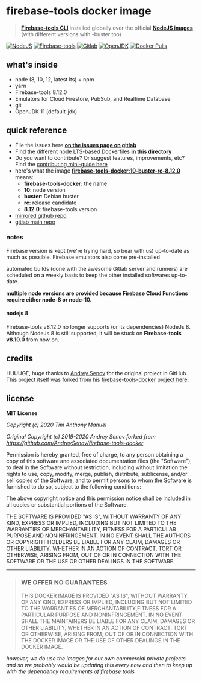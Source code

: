 # firebase-tools docker image

> **[Firebase-tools CLI](https://www.npmjs.com/package/firebase-tools)** installed
> globally over the official **[NodeJS images](https://hub.docker.com/_/node)** (with
> different versions with -buster too)

<!--
  PLAIN TEXT DESCRIPTION FOR DOCKER HUB:

      Firebase-tools CLI installed globally over the official NodeJS images (different versions + buster)
  -->

[![NodeJS](https://img.shields.io/badge/nodejs-8,%2010,%2012,%20LTS-3c873a?style=for-the-badge&logo=node.js&labelColor=111)](https://nodejs.org "NodeJS")
[![Firebase-tools](https://img.shields.io/badge/firebase--tools-8.12.0-ea3b00?style=for-the-badge&logo=firebase&labelColor=111)](https://www.npmjs.com/package/firebase-tools "Firebase-tools")
[![Gitlab](https://img.shields.io/badge/CI%2FCD%20by-gitlab-ea3b00?style=for-the-badge&logo=gitlab&labelColor=111)](https://gitlab.com/ "Gitlab")
[![OpenJDK](https://img.shields.io/badge/OpenJDK-11-ea3b00?style=for-the-badge&labelColor=111)](https://openjdk.java.net/ "OpenJDK")
[![Docker Pulls](https://img.shields.io/docker/pulls/thirddegreeapps/firebase-tools-docker?logo=docker&style=for-the-badge&labelColor=111)](https://www.docker.com/ "Docker")

## what's inside

- node (8, 10, 12, latest lts) + npm
- yarn
- Firebase-tools 8.12.0
- Emulators for Cloud Firestore, PubSub, and Realtime Database
- git
- OpenJDK 11 (default-jdk)

## quick reference

- File the issues here
  **[on the issues page on gitlab](https://gitlab.com/timanthony/firebase-tools-docker/-/issues)**
- Find the different node LTS-based Dockerfiles
  **[in this directory](./node-lts/)**
- Do you want to contribute? Or suggest features, improvements, etc? Find
  the [contributing mini-guide here](./CONTRIBUTING.md)
- here's what the image **[firebase-tools-docker:10-buster-rc-8.12.0](registry.gitlab.com/timanthony/firebase-tools-docker:10-buster-rc-8.12.0)**
  means:
  - **firebase-tools-docker**: the name
  - **10**: node version
  - **buster**: Debian buster
  - **rc**: release candidate
  - **8.12.0**: firebase-tools version
- [mirrored github repo](https://github.com/brightknight08/firebase-tools-docker)
- [gitlab main repo](https://gitlab.com/timanthony/firebase-tools-docker)

### notes

Firebase version is kept (we're trying hard, so bear with us)
up-to-date as much as possible. Firebase emulators also come pre-installed

automated builds (done with the awesome Gitlab server and runners) are scheduled
on a weekly basis to keep the other installed softwares up-to-date.

**multiple node versions are provided because Firebase Cloud Functions require
either node-8 or node-10.**

#### nodejs 8

Firebase-tools v8.12.0 no longer supports (or its dependencies) NodeJs 8. Although
NodeJs 8 is still supported, it will be stuck on **Firebase-tools v8.10.0** from
now on.

## credits

HUUUGE, huge thanks to [Andrey Senov](https://github.com/AndreySenov) for the original project in
GitHub. This project itself was forked from his
[firebase-tools-docker project here](https://github.com/AndreySenov/firebase-tools-docker).

## license

**MIT License**

_Copyright (c) 2020 Tim Anthony Manuel_

_Original Copyright (c) 2019-2020 Andrey Senov
forked from https://github.com/AndreySenov/firebase-tools-docker_

Permission is hereby granted, free of charge, to any person obtaining a copy
of this software and associated documentation files (the "Software"), to deal
in the Software without restriction, including without limitation the rights
to use, copy, modify, merge, publish, distribute, sublicense, and/or sell
copies of the Software, and to permit persons to whom the Software is
furnished to do so, subject to the following conditions:

The above copyright notice and this permission notice shall be included in all
copies or substantial portions of the Software.

THE SOFTWARE IS PROVIDED "AS IS", WITHOUT WARRANTY OF ANY KIND, EXPRESS OR
IMPLIED, INCLUDING BUT NOT LIMITED TO THE WARRANTIES OF MERCHANTABILITY,
FITNESS FOR A PARTICULAR PURPOSE AND NONINFRINGEMENT. IN NO EVENT SHALL THE
AUTHORS OR COPYRIGHT HOLDERS BE LIABLE FOR ANY CLAIM, DAMAGES OR OTHER
LIABILITY, WHETHER IN AN ACTION OF CONTRACT, TORT OR OTHERWISE, ARISING FROM,
OUT OF OR IN CONNECTION WITH THE SOFTWARE OR THE USE OR OTHER DEALINGS IN THE
SOFTWARE.

---

> ### WE OFFER NO GUARANTEES
>
> THIS DOCKER IMAGE IS PROVIDED "AS IS", WITHOUT WARRANTY OF ANY KIND,
> EXPRESS OR IMPLIED, INCLUDING BUT NOT LIMITED TO THE WARRANTIES OF
> MERCHANTABILITY,FITNESS FOR A PARTICULAR PURPOSE AND NONINFRINGEMENT.
> IN NO EVENT SHALL THE MAINTAINERS BE LIABLE FOR ANY CLAIM, DAMAGES OR
> OTHER LIABILITY, WHETHER IN AN ACTION OF CONTRACT, TORT OR OTHERWISE,
> ARISING FROM, OUT OF OR IN CONNECTION WITH THE DOCKER IMAGE OR THE USE
> OF OTHER DEALINGS IN THE DOCKER IMAGE.

_however, we do use the images for our own commercial private projects and so we
probably would be updating this every now and then to keep up with the dependency
requirements of firebase tools_
